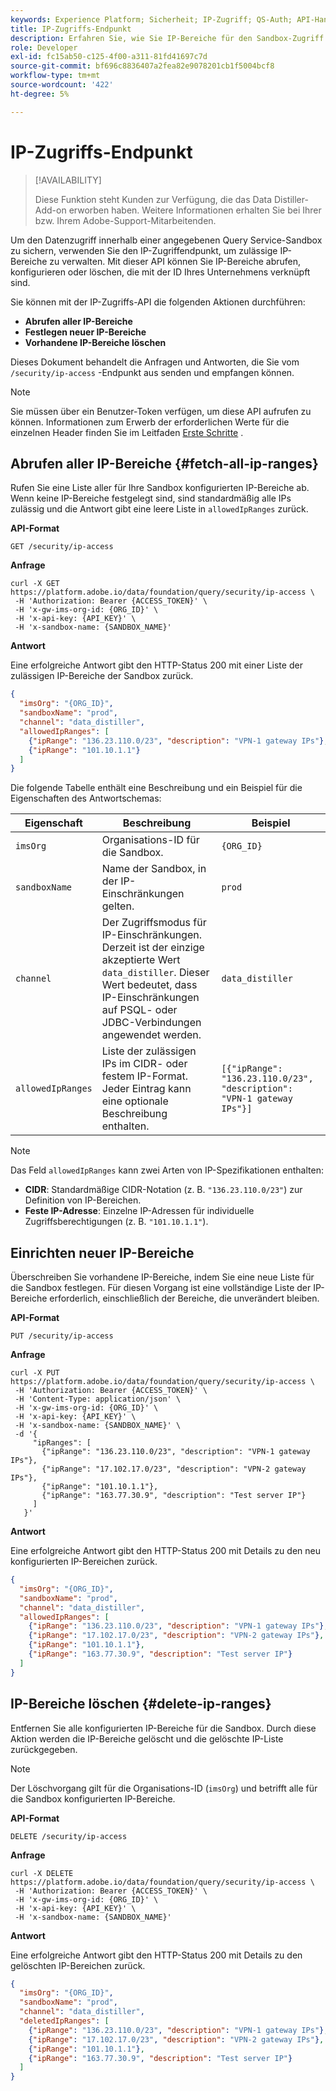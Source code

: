 ```yaml
---
keywords: Experience Platform; Sicherheit; IP-Zugriff; QS-Auth; API-Handbuch; Query Service; IP-Bereiche
title: IP-Zugriffs-Endpunkt
description: Erfahren Sie, wie Sie IP-Bereiche für den Sandbox-Zugriff in Query Service mithilfe des IP Access API-Endpunkts verwalten.
role: Developer
exl-id: fc15ab50-c125-4f00-a311-81fd41697c7d
source-git-commit: bf696c8836407a2fea82e9078201cb1f5004bcf8
workflow-type: tm+mt
source-wordcount: '422'
ht-degree: 5%

---
```


# IP-Zugriffs-Endpunkt

>[!AVAILABILITY]
>
>Diese Funktion steht Kunden zur Verfügung, die das Data Distiller-Add-on erworben haben. Weitere Informationen erhalten Sie bei Ihrer bzw. Ihrem Adobe-Support-Mitarbeitenden.

Um den Datenzugriff innerhalb einer angegebenen Query Service-Sandbox zu sichern, verwenden Sie den IP-Zugriffendpunkt, um zulässige IP-Bereiche zu verwalten. Mit dieser API können Sie IP-Bereiche abrufen, konfigurieren oder löschen, die mit der ID Ihres Unternehmens verknüpft sind.

Sie können mit der IP-Zugriffs-API die folgenden Aktionen durchführen:

- **Abrufen aller IP-Bereiche**
- **Festlegen neuer IP-Bereiche**
- **Vorhandene IP-Bereiche löschen**

Dieses Dokument behandelt die Anfragen und Antworten, die Sie vom `/security/ip-access` -Endpunkt aus senden und empfangen können.

>[!NOTE]
>
>Sie müssen über ein Benutzer-Token verfügen, um diese API aufrufen zu können. Informationen zum Erwerb der erforderlichen Werte für die einzelnen Header finden Sie im Leitfaden [Erste Schritte](./getting-started.md) .

## Abrufen aller IP-Bereiche {#fetch-all-ip-ranges}

Rufen Sie eine Liste aller für Ihre Sandbox konfigurierten IP-Bereiche ab. Wenn keine IP-Bereiche festgelegt sind, sind standardmäßig alle IPs zulässig und die Antwort gibt eine leere Liste in `allowedIpRanges` zurück.

**API-Format**

```http
GET /security/ip-access
```

**Anfrage**

```shell
curl -X GET https://platform.adobe.io/data/foundation/query/security/ip-access \
 -H 'Authorization: Bearer {ACCESS_TOKEN}' \
 -H 'x-gw-ims-org-id: {ORG_ID}' \
 -H 'x-api-key: {API_KEY}' \
 -H 'x-sandbox-name: {SANDBOX_NAME}'
```

**Antwort**

Eine erfolgreiche Antwort gibt den HTTP-Status 200 mit einer Liste der zulässigen IP-Bereiche der Sandbox zurück.

```json
{
  "imsOrg": "{ORG_ID}",
  "sandboxName": "prod",
  "channel": "data_distiller",
  "allowedIpRanges": [
    {"ipRange": "136.23.110.0/23", "description": "VPN-1 gateway IPs"},
    {"ipRange": "101.10.1.1"}
  ]
}
```

Die folgende Tabelle enthält eine Beschreibung und ein Beispiel für die Eigenschaften des Antwortschemas:

| Eigenschaft | Beschreibung | Beispiel |
|------------------|---------------------------------------------|-----------------------------------------------------------------------------------------------|
| `imsOrg` | Organisations-ID für die Sandbox. | `{ORG_ID}` |
| `sandboxName` | Name der Sandbox, in der IP-Einschränkungen gelten. | `prod` |
| `channel` | Der Zugriffsmodus für IP-Einschränkungen. Derzeit ist der einzige akzeptierte Wert `data_distiller`. Dieser Wert bedeutet, dass IP-Einschränkungen auf PSQL- oder JDBC-Verbindungen angewendet werden. | `data_distiller` |
| `allowedIpRanges` | Liste der zulässigen IPs im CIDR- oder festem IP-Format. Jeder Eintrag kann eine optionale Beschreibung enthalten. | `[{"ipRange": "136.23.110.0/23", "description": "VPN-1 gateway IPs"}]` |

>[!NOTE]
>
>Das Feld `allowedIpRanges` kann zwei Arten von IP-Spezifikationen enthalten:<br><ul><li>**CIDR**: Standardmäßige CIDR-Notation (z. B. `"136.23.110.0/23"`) zur Definition von IP-Bereichen.</li><li>**Feste IP-Adresse**: Einzelne IP-Adressen für individuelle Zugriffsberechtigungen (z. B. `"101.10.1.1"`).</li></ul>

## Einrichten neuer IP-Bereiche

Überschreiben Sie vorhandene IP-Bereiche, indem Sie eine neue Liste für die Sandbox festlegen. Für diesen Vorgang ist eine vollständige Liste der IP-Bereiche erforderlich, einschließlich der Bereiche, die unverändert bleiben.

**API-Format**

```http
PUT /security/ip-access
```

**Anfrage**

```shell
curl -X PUT https://platform.adobe.io/data/foundation/query/security/ip-access \
 -H 'Authorization: Bearer {ACCESS_TOKEN}' \
 -H 'Content-Type: application/json' \
 -H 'x-gw-ims-org-id: {ORG_ID}' \
 -H 'x-api-key: {API_KEY}' \
 -H 'x-sandbox-name: {SANDBOX_NAME}' \
 -d '{
     "ipRanges": [
       {"ipRange": "136.23.110.0/23", "description": "VPN-1 gateway IPs"},
       {"ipRange": "17.102.17.0/23", "description": "VPN-2 gateway IPs"},
       {"ipRange": "101.10.1.1"},
       {"ipRange": "163.77.30.9", "description": "Test server IP"}
     ]
   }'
```

**Antwort**

Eine erfolgreiche Antwort gibt den HTTP-Status 200 mit Details zu den neu konfigurierten IP-Bereichen zurück.

```json
{
  "imsOrg": "{ORG_ID}",
  "sandboxName": "prod",
  "channel": "data_distiller",
  "allowedIpRanges": [
    {"ipRange": "136.23.110.0/23", "description": "VPN-1 gateway IPs"},
    {"ipRange": "17.102.17.0/23", "description": "VPN-2 gateway IPs"},
    {"ipRange": "101.10.1.1"},
    {"ipRange": "163.77.30.9", "description": "Test server IP"}
  ]
}
```

## IP-Bereiche löschen {#delete-ip-ranges}

Entfernen Sie alle konfigurierten IP-Bereiche für die Sandbox. Durch diese Aktion werden die IP-Bereiche gelöscht und die gelöschte IP-Liste zurückgegeben.

>[!NOTE]
>
>Der Löschvorgang gilt für die Organisations-ID (`imsOrg`) und betrifft alle für die Sandbox konfigurierten IP-Bereiche.

**API-Format**

```http
DELETE /security/ip-access
```

**Anfrage**

```shell
curl -X DELETE https://platform.adobe.io/data/foundation/query/security/ip-access \
 -H 'Authorization: Bearer {ACCESS_TOKEN}' \
 -H 'x-gw-ims-org-id: {ORG_ID}' \
 -H 'x-api-key: {API_KEY}' \
 -H 'x-sandbox-name: {SANDBOX_NAME}'
```

**Antwort**

Eine erfolgreiche Antwort gibt den HTTP-Status 200 mit Details zu den gelöschten IP-Bereichen zurück.

```json
{
  "imsOrg": "{ORG_ID}",
  "sandboxName": "prod",
  "channel": "data_distiller",
  "deletedIpRanges": [
    {"ipRange": "136.23.110.0/23", "description": "VPN-1 gateway IPs"},
    {"ipRange": "17.102.17.0/23", "description": "VPN-2 gateway IPs"},
    {"ipRange": "101.10.1.1"},
    {"ipRange": "163.77.30.9", "description": "Test server IP"}
  ]
}
```
